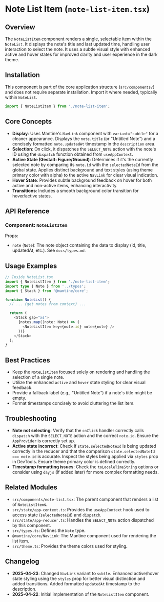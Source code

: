 # Note List Item (`note-list-item.tsx`)

## Overview

The `NoteListItem` component renders a single, selectable item within the `NoteList`. It displays the note's title and last updated time, handling user interaction to select the note. It uses a subtle visual style with enhanced active and hover states for improved clarity and user experience in the dark theme.

## Installation

This component is part of the core application structure (`src/components/`) and does not require separate installation. Import it where needed, typically within `NoteList`.

```typescript
import { NoteListItem } from './note-list-item';
```

## Core Concepts

-   **Display**: Uses Mantine's `NavLink` component with `variant="subtle"` for a cleaner appearance. Displays the `note.title` (or "Untitled Note") and a concisely formatted `note.updatedAt` timestamp in the `description` area.
-   **Selection**: On click, it dispatches the `SELECT_NOTE` action with the note's ID using the `dispatch` function obtained from `useAppContext`.
-   **Active State (Gestalt: Figure/Ground)**: Determines if it's the currently selected note by comparing its `note.id` with the `selectedNoteId` from the global state. Applies distinct background and text styles (using theme primary color with alpha) to the active `NavLink` for clear visual indication.
-   **Hover State**: Provides subtle background feedback on hover for both active and non-active items, enhancing interactivity.
-   **Transitions**: Includes a smooth background color transition for hover/active states.

## API Reference

### Component: `NoteListItem`

Props:

-   `note` (`Note`): The note object containing the data to display (id, title, updatedAt, etc.). See `docs/types.md`.

## Usage Examples

```typescript
// Inside NoteList.tsx
import { NoteListItem } from './note-list-item';
import type { Note } from '../types';
import { Stack } from '@mantine/core';

function NoteList() {
  // ... (get notes from context) ...

  return (
    <Stack gap="xs">
      {notes.map((note: Note) => (
        <NoteListItem key={note.id} note={note} />
      ))}
    </Stack>
  );
}
```

## Best Practices

-   Keep the `NoteListItem` focused solely on rendering and handling the selection of a single note.
-   Utilize the enhanced `active` and `hover` state styling for clear visual feedback.
-   Provide a fallback label (e.g., "Untitled Note") if a note's title might be empty.
-   Format timestamps concisely to avoid cluttering the list item.

## Troubleshooting

-   **Note not selecting**: Verify that the `onClick` handler correctly calls `dispatch` with the `SELECT_NOTE` action and the correct `note.id`. Ensure the `AppProvider` is correctly set up.
-   **Active state incorrect**: Check if `state.selectedNoteId` is being updated correctly in the reducer and that the comparison `state.selectedNoteId === note.id` is accurate. Inspect the styles being applied via `styles` prop in DevTools. Ensure theme primary color is defined correctly.
-   **Timestamp formatting issues**: Check the `toLocaleTimeString` options or consider using `dayjs` (if added later) for more complex formatting needs.

## Related Modules

-   `src/components/note-list.tsx`: The parent component that renders a list of `NoteListItem`s.
-   `src/state/app-context.ts`: Provides the `useAppContext` hook used to access state (`selectedNoteId`) and `dispatch`.
-   `src/state/app-reducer.ts`: Handles the `SELECT_NOTE` action dispatched by this component.
-   `src/types.ts`: Defines the `Note` type.
-   `@mantine/core/NavLink`: The Mantine component used for rendering the list item.
-   `src/theme.ts`: Provides the theme colors used for styling.

## Changelog

-   **2025-04-23**: Changed `NavLink` variant to `subtle`. Enhanced active/hover state styling using the `styles` prop for better visual distinction and added transitions. Added formatted `updatedAt` timestamp to the description.
-   **2025-04-22**: Initial implementation of the `NoteListItem` component.
```